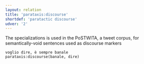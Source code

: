 ```yaml
---
layout: relation
title: 'parataxis:discourse'
shortdef: 'paratactic discourse'
udver: '2'
---
```


The specializations is used in the PoSTWITA, a tweet corpus, for semantically-void sentences used as discourse markers 

~~~ sdparse
voglio dire, è sempre banale 
parataxis:discourse(banale, dire) 
~~~

